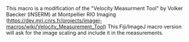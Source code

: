 This macro is a modification of the "Velocity Measurment Tool" by Volker Baecker (INSERM) at Montpellier RIO Imaging (https://dev.mri.cnrs.fr/projects/imagej-macros/wiki/Velocity_Measurement_Tool)
This Fiji/ImageJ macro version will ask for the image scaling and include it in the measurements.
